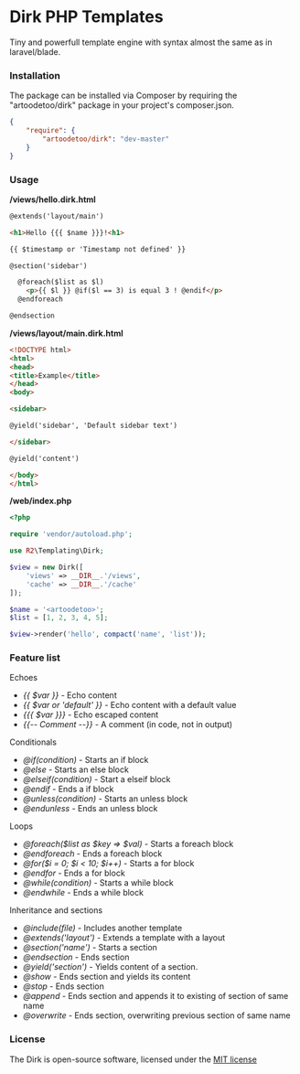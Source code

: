 # Dirk PHP Templates

Tiny and powerfull template engine with syntax almost the same as in laravel/blade.

### Installation

The package can be installed via Composer by requiring the "artoodetoo/dirk" package in your project's composer.json.

```json
{
    "require": {
        "artoodetoo/dirk": "dev-master"
    }
}
```

### Usage

**/views/hello.dirk.html**
```html
@extends('layout/main')

<h1>Hello {{{ $name }}}!<h1>

{{ $timestamp or 'Timestamp not defined' }}

@section('sidebar')

  @foreach($list as $l)
    <p>{{ $l }} @if($l == 3) is equal 3 ! @endif</p>
  @endforeach

@endsection
```

**/views/layout/main.dirk.html**
```html
<!DOCTYPE html>
<html>
<head>
<title>Example</title>
</head>
<body>

<sidebar>

@yield('sidebar', 'Default sidebar text')

</sidebar>

@yield('content')

</body>
</html>
```

**/web/index.php**
```php
<?php

require 'vendor/autoload.php';

use R2\Templating\Dirk;

$view = new Dirk([
    'views' => __DIR__.'/views',
    'cache' => __DIR__.'/cache'
]);

$name = '<artoodetoo>';
$list = [1, 2, 3, 4, 5];

$view->render('hello', compact('name', 'list'));
```

### Feature list

Echoes
  * *{{ $var }}* - Echo content
  * *{{ $var or 'default' }}* - Echo content with a default value
  * *{{{ $var }}}* - Echo escaped content
  * *{{-- Comment --}}* - A comment (in code, not in output)

Conditionals
  * *@if(condition)* - Starts an if block
  * *@else* - Starts an else block
  * *@elseif(condition)* - Start a elseif block
  * *@endif* - Ends a if block
  * *@unless(condition)* - Starts an unless block
  * *@endunless* - Ends an unless block

Loops
  * *@foreach($list as $key => $val)* - Starts a foreach block
  * *@endforeach* - Ends a foreach block
  * *@for($i = 0; $i < 10; $i++)* - Starts a for block
  * *@endfor* - Ends a for block
  * *@while(condition)* - Starts a while block
  * *@endwhile* - Ends a while block

Inheritance and sections
  * *@include(file)* - Includes another template
  * *@extends('layout')* - Extends a template with a layout
  * *@section('name')* - Starts a section
  * *@endsection* - Ends section
  * *@yield('section')* - Yields content of a section.
  * *@show* - Ends section and yields its content
  * *@stop* - Ends section
  * *@append* - Ends section and appends it to existing of section of same name
  * *@overwrite* - Ends section, overwriting previous section of same name

### License

The Dirk is open-source software, licensed under the [MIT license](http://opensource.org/licenses/MIT)
